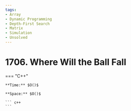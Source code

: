 ```yaml
---
tags:
- Array
- Dynamic Programming
- Depth-First Search
- Matrix
- Simulation
- Unsolved
---
```



# 1706. Where Will the Ball Fall

=== "C++"

    **Time:** $O()$

    **Space:** $O()$

    ``` c++
    ```